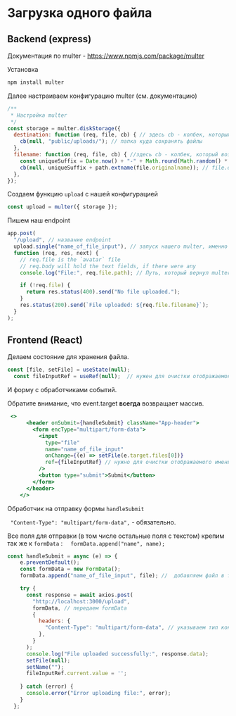 # Загрузка одного файла

## Backend (express)

Документация по multer - https://www.npmjs.com/package/multer


Установка

```bash
npm install multer
```

Далее настраиваем конфигурацию multer (см. документацию)

```js
/**
 * Настройка multer
 */
const storage = multer.diskStorage({
  destination: function (req, file, cb) { // здесь cb - колбек, который возвращает значение для св-ва destination
    cb(null, "public/uploads/"); // папка куда сохранять файлы
  },
  filename: function (req, file, cb) { //здесь cb - колбек, который возвращает значение для св-ва filename
    const uniqueSuffix = Date.now() + "-" + Math.round(Math.random() * 1e9); // уникальное имя файла
    cb(null, uniqueSuffix + path.extname(file.originalname)); // file.originalname - расширение файла
  },
});
```

Создаем функцию `upload` с нашей конфигурацией

```js
const upload = multer({ storage });
```

Пишем наш endpoint

```js
app.post(
  "/upload", // название endpoint
  upload.single("name_of_file_input"), // запуск нашего multer, именно здесь файл загружается в папку
  function (req, res, next) {
    // req.file is the `avatar` file
    // req.body will hold the text fields, if there were any
    console.log("File:", req.file.path); // Путь, который вернул multer (СОХРАНЯЕМ ЕГО В БД)

    if (!req.file) {
      return res.status(400).send("No file uploaded.");
    }
    res.status(200).send(`File uploaded: ${req.file.filename}`);
  }
);
```

## Frontend (React)

Делаем состояние для хранения файла.

```jsx
const [file, setFile] = useState(null);
  const fileInputRef = useRef(null);  // нужен для очистки отображаемого имени файла после загрузки

```

И форму с обработчиками событий.

Обратите внимание, что event.target **всегда** возвращает массив.

```jsx
 <>
      <header onSubmit={handleSubmit} className="App-header">
        <form encType="multipart/form-data">
          <input
            type="file"
            name="name_of_file_input"
            onChange={(e) => setFile(e.target.files[0])}
            ref={fileInputRef} // нужно для очистки отображаемого имени файла после загрузки
          />
          <button type="submit">Submit</button>
        </form>
      </header>
    </>
```
Обработчик на отправку формы  `handleSubmit`

`  "Content-Type": "multipart/form-data", ` - обязательно.

Все поля для отправки (в том числе остальные поля с текстом) крепим так же к `formData` : `  formData.append("name", name);`
```jsx
const handleSubmit = async (e) => {
    e.preventDefault();
    const formData = new FormData();
    formData.append("name_of_file_input", file); //  добавляем файл в formData

    try {
      const response = await axios.post(
        "http://localhost:3000/upload",
        formData, // передаем formData
        {
          headers: {
            "Content-Type": "multipart/form-data", // указываем тип контента
          },
        }
      );
      console.log("File uploaded successfully:", response.data);
      setFile(null);
      setName("");
      fileInputRef.current.value = '';
      
    } catch (error) {
      console.error("Error uploading file:", error);
    }
  };
```
